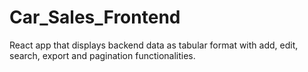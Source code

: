 # Car_Sales_Frontend
React app that displays backend data as tabular format with add, edit, search, export and pagination functionalities.
